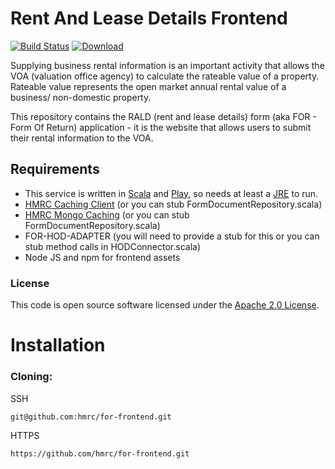 Rent And Lease Details Frontend
===============================

[![Build Status](https://travis-ci.org/hmrc/for-frontend.svg?branch=master)](https://travis-ci.org/hmrc/for-frontend) [ ![Download](https://api.bintray.com/packages/hmrc/releases/for-frontend/images/download.svg) ](https://bintray.com/hmrc/releases/for-frontend/_latestVersion)

Supplying business rental information is an important activity that allows the VOA (valuation office agency) to calculate the rateable value of a property. Rateable value represents the open market annual rental value of a business/ non-domestic property. 

This repository contains the RALD (rent and lease details) form (aka FOR - Form Of Return) application - it is the website that allows users to submit their rental information to the VOA.

Requirements
------------
* This service is written in [Scala](http://www.scala-lang.org/) and [Play](http://playframework.com/), so needs at least a [JRE](https://www.java.com/en/download/) to run.
* [HMRC Caching Client](https://github.com/hmrc/http-caching-client) (or you can stub FormDocumentRepository.scala)
* [HMRC Mongo Caching](https://github.com/hmrc/mongo-caching) (or you can stub FormDocumentRepository.scala)
* FOR-HOD-ADAPTER (you will need to provide a stub for this or you can stub method calls in HODConnector.scala)
* Node JS and npm for frontend assets

### License

This code is open source software licensed under the [Apache 2.0 License]("http://www.apache.org/licenses/LICENSE-2.0.html").
    
# Installation

### Cloning:

SSH
```
git@github.com:hmrc/for-frontend.git
```
HTTPS
```
https://github.com/hmrc/for-frontend.git
```
